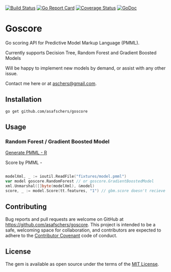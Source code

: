 [![Build Status](https://travis-ci.org/asafschers/goscore.svg?branch=master)](https://travis-ci.org/asafschers/goscore)
[![Go Report Card](https://goreportcard.com/badge/github.com/asafschers/goscore)](https://goreportcard.com/report/github.com/asafschers/goscore)
[![Coverage Status](https://coveralls.io/repos/github/asafschers/goscore/badge.svg?branch=master)](https://coveralls.io/github/asafschers/goscore?branch=master)
[![GoDoc](https://godoc.org/github.com/asafschers/goscore?status.svg)](https://godoc.org/github.com/asafschers/goscore)
# Goscore

Go scoring API for Predictive Model Markup Language (PMML).

Currently supports Decision Tree, Random Forest and Gradient Boosted Models

Will be happy to implement new models by demand, or assist with any other issue.

Contact me here or at aschers@gmail.com.

## Installation

```
go get github.com/asafschers/goscore
```
## Usage

### Random Forest / Gradient Boosted Model

[Generate PMML - R](https://github.com/asafschers/scoruby/wiki) 

Score by PMML -

```go

modelXml, _ := ioutil.ReadFile("fixtures/model.pmml")
var model goscore.RandomForest // or goscore.GradientBoostedModel
xml.Unmarshal([]byte(modelXml), &model)
score, _ := model.Score(tt.features, "1") // gbm.score doesn't recieve label

```

## Contributing

Bug reports and pull requests are welcome on GitHub at https://github.com/asafschers/goscore. This project is intended to be a safe, welcoming space for collaboration, and contributors are expected to adhere to the [Contributor Covenant](contributor-covenant.org) code of conduct.


## License

The gem is available as open source under the terms of the [MIT License](http://opensource.org/licenses/MIT).

